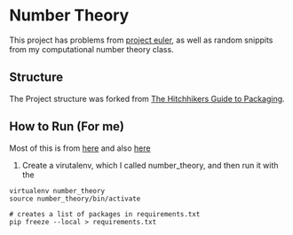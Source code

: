 
# Number Theory 

This project has problems from [project euler](https://projecteuler.net/archives), as well as random snippits from my computational number theory class. 

## Structure 
The Project structure was forked from [The Hitchhikers Guide to Packaging](https://the-hitchhikers-guide-to-packaging.readthedocs.io/en/latest/quickstart.html).

## How to Run (For me)
Most of this is from [here](https://packaging.python.org/en/latest/tutorials/installing-packages/#installing-requirements) and also [here](https://packaging.python.org/en/latest/tutorials/packaging-projects/)
1. Create a virutalenv, which I called number_theory, and then run it with the

```
virtualenv number_theory 
source number_theory/bin/activate

# creates a list of packages in requirements.txt
pip freeze --local > requirements.txt
```

